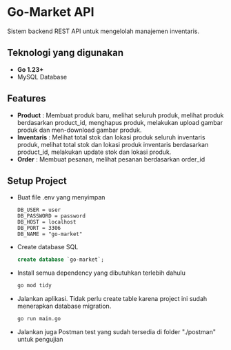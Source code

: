 # Go-Market API
Sistem backend REST API untuk mengelolah manajemen inventaris.

## Teknologi yang digunakan
- **Go 1.23+**
- MySQL Database

## Features
- **Product** : Membuat produk baru, melihat seluruh produk, melihat produk berdasarkan product_id, menghapus produk, melakukan upload gambar produk dan men-download gambar produk.
- **Inventaris** : Melihat total stok dan lokasi produk seluruh inventaris produk, melihat total stok dan lokasi produk inventaris berdasarkan product_id, melakukan update stok dan lokasi produk. 
- **Order** : Membuat pesanan, melihat pesanan berdasarkan order_id

## Setup Project
- Buat file .env yang menyimpan
  ``` .env
  DB_USER = user
  DB_PASSWORD = password
  DB_HOST = localhost
  DB_PORT = 3306
  DB_NAME = "go-market"
- Create database SQL
  ```SQL
  create database `go-market`;
- Install semua dependency yang dibutuhkan terlebih dahulu
  ```bash
  go mod tidy
- Jalankan aplikasi. Tidak perlu create table karena project ini sudah menerapkan database migration.
  ```bash
  go run main.go
- Jalankan juga Postman test yang sudah tersedia di folder "./postman" untuk pengujian
  